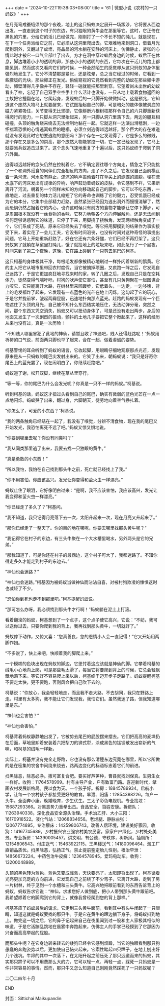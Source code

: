 +++
date = '2024-10-22T19:38:03+08:00'
title = '61 | 微型小说《农村的一只蚂蚁》'
+++

在月亮弯成蚕蛾须的那个夜晚，地上的这只蚂蚁决定展开一场跋涉，它将要从西边出发，一直走到这个村子的东边，有只独眼的黄牛会在那里等它。这时，它正倚在黑色的穴里，分给它的活儿已经做完，刚刚打了一个不长不短的盹儿。就是现在，在下一个任务派给它之前，它必须从这洞里爬出去。它艰难地来到洞口，借着月光爬到洞外，又翻过了蚁垤，亮晶晶的河水躺在安静的河床上，仿佛静止，紧张的心情此时才被它一口气全部吐了出去。方才在洞中穿过蚁后身边的时候，蚁后正在休息，脚边堆着小小的透明的卵，那些小小的透明的东西，它每次在干活儿的路上都能见到，然而这次又看向它们的时候，一种全然陌生的感觉却从这只蚂蚁的身体里强烈地发生了。它分不清楚那是紧张，还是眩晕，总之当它经过的时候，它看到一些朦胧的光块，那些卵正在发光。偷偷窥视的它竟然看到完整的幼蚁在那些卵中游动，卵壁薄得几乎像并不存在，轻轻一碰就能把那里刺穿。它望着尚未出世的幼蚁看出了神，忘记了自己双手空空手上什么活计也没有，一只从地上载着食物返回的工蚁把它撞翻在地，它爬起身，发现蚁后的一只脚开始微微抖动，这是预兆，它知道这个庞然大物马上就要醒来，它试图抬起自己的脚，可是暗处的肢体像被洞底的磁力紧紧吸住，关节变得无比坚硬，它像掰断六根树枝那样令自己的六只脚重新获得爬行的能力，一只脚从洞穴里抬起来，另一只脚从洞穴里落下去，两边的腿互相碰撞，头顶的触角绕来绕去无法控制地黏在一起。它就这样一边演出滑稽剧，一边怀揣着恐惧的心情逃离蚁后的睡榻，必须立刻逃得越远越好，那个巨大的存在难道就没有发现此时它想要逃跑的意图吗？那个存在一定发现得了，它是多么的微贱，那个存在又是多么的崇高，那个庞然大物能掌控一切，它一定已经发现了，它马上就要派兵蚁追击过来了。这个念头飞速地重复了十遍以后，这只蚂蚁终于爬到了洞穴外面。

逃得越远越好的念头仍然在控制着它，它不确定要往哪个方向走，情急之下只能挑了一个和洞外觅食的同伴们完全相反的方向，走了不久之后，它发现自己面前横亘着一条河流，河水没有静止，淙淙的响声振动着叮在草尖上的蝴蝶的翅膀。埋在流水底下的河床发出有规律的异响，响声鼓动着蚂蚁的皮肤，令它感到不祥，它果断离开了河流，朝着另一个同样未知的方向移动起自己的脚步。它可以不吃东西，一直地走，过去重复的体力活儿缩短了它的寿命也训练了它的毅力，忍受饥饿已经成为它的本分，它集中全部精力赶路，虽然紧张已经因为逃出洞外而慢慢消解了，然而恐惧仍然占据着它的内心，也许这时候只有前方的食物才能够让它停下脚步，可是周围根本就没有一丝食物的香味，它努力地朝各个方向伸展触角，还是无法闻到任何足够诱惑到它的味道，它停了下来，用脚挠了挠触角，发现两根触角变成了一个，它们系成了死结，原来它已经失去了嗅觉。等它把用脚摸到的结果作为事实接受下来，着实花了一会儿工夫，它没有时间沮丧，也没有时间对这种奇怪的事提出问题，它马上开始重新赶路了，好在它还有六条好腿，它们已经不再打架了。这只蚂蚁累了就躺在草窠里打盹儿，饿了就捡地上的垃圾来吃，如此急行了一个昼夜，时间来到了第二个夜晚，这晚，它在路上碰到了一只剪去尾巴的柯基。

这只柯基的身体极其干净，每根毛发都像被精心地刷过一样扑闪着崭新的鹅黄。它的主人把它从城市里带回农村度假，当它被摘掉项圈，又疯跑一阵之后，它发现自己迷路了，于是它更加疯狂地寻找来时的家，转了几圈之后，发现自己只是在空耗体力，徒然变得气喘吁吁。村狗的吠声使它害怕，甚至有几只黄狗聚在一起图谋合力咬它，它只能离开大路，在树林里来回踱步，它低着头，一边走，一边哆嗦，背上的毛发都炸了起来。它发现有一点蓝色的光芒在地上闪烁，这勾起了它的玩心，于是它并拢前掌，皱起两瓣屁股，迅速地扑向那点蓝光。赶路的蚂蚁发现有一个巨物遮住了头顶的月光，自己被不知什么东西结实地压住，无法动弹分毫，突然之间，那个东西又凭空消失，蚂蚁又可以扭动身体了，可是还没有走出两步，身后的地面又发生了一次剧烈的振动，颤抖的土地几乎要把它整个掀起来了，这样的经历从来也没有过，真是一次历险！

“不知贱人哪里冒犯了此地的神仙，请暂且收了神通吧，贱人还得赶路呢！”蚂蚁用祈祷的口气说，前面两只脚也举了起来，合在一起，做着虔诚的姿势。

柯基警惕的耳朵听到了蚂蚁的语言，它收起脚，用眼睛仔细地观察那点光芒，发现原来是从一只蚂蚁的尾巴尖发射出来的。它笑了出来，朝蚂蚁说：“我只是好奇你尾巴上的蓝光罢了，现在闹明白了，你继续赶路吧。”

蚂蚁道了谢，松开双脚，继续在草丛里穿行。

“等一等，你的尾巴为什么会发光呢？你真是一只不一样的蚂蚁。”柯基说。

听到柯基的话，蚂蚁这才扭过头看到自己的尾巴，确实有微弱的蓝色光芒在一点一点地闪烁。蚂蚁哭了出来，翻过身，六脚朝天，徒劳地向着空气挣扎着。

“你怎么了，可爱的小东西？”柯基说。

“我的两条触角已经结在一起了，我没有了嗅觉，分辨不清食物，现在我的尾巴又开始发光，我恐怕离死不远了吧。”蚂蚁又惊又惧地说。

“你要到哪里去呢？你没有同类吗？”

“我从同类那里逃了出来，我要去找一只独眼的黄牛。”

“真是勇敢的小东西！”

“所以我怕，我怕在自己找到那头牛之前，死亡就已经找上了我。”

“你不用害怕，你应该高兴。发光让你变得和萤火虫一样漂亮。”

蚂蚁止住了眼泪，它好像明白过来：“是啊，我不应该害怕，我应该高兴，发光让我变得和萤火虫一样漂亮。”

“你已经走了多久了？”柯基问。

“我不知道，我只记得月亮落下去一次，太阳升起来一次，现在月亮又升起来了。”

“那你已经走了一整天了。你的目的地在哪呢，你要去哪里找那头黄牛呢？”

“我记得它在村子的东边，有三头牛聚在一个大水槽里喝水，另外两头是它的兄弟。”

“那我知道了，可是你还在村子的最西边，这个村子可大了，我都迷路了。不知你得走多久才能走到村子的东边去。”

“神仙也会迷路？”

“神仙也会迷路。”柯基因为被蚂蚁当做神仙而沾沾自喜，对被村狗欺凌的悚惧这时也减轻了不少。

“恐怕你到死也走不到那里吧。”柯基提醒蚂蚁说。

“那可怎么办呀，我必须找到那头牛才行啊！”蚂蚁躺在泥土上打滚。

看着翻滚的蚂蚁，柯基想到了一个点子，这个点子使它高兴，它说：“不妨，我可以送你过去，只要你爬到我的背上，我再找到那头黄牛，一切就好了。”

蚂蚁停下动作，又惊又喜：“您真善良，您的恩情小人会一直记得！”它又开始用两脚作揖。

“不多说了，快上来吧，快顺着我的脚爬上来。”

一个模糊的色块出现在蚂蚁的脚边，它思忖着这应该就是神仙的脚。它攀着柯基的绒毛小心地向上爬，可是那些毛太滑了，每当它将要爬到背上的时候，它总会轻飘飘地落下来。等它好不容易爬上来以后，柯基终于迈开步子走路了。蚂蚁提醒柯基不要走太快，更不要跑，否则风会把自己吹下去的。

柯基说：“你放心，我会轻轻地走，而且我不走大路，不去胡同，我只在野路上走。村里有太多狗，我不能让它们发现我，我怕它们。虽然我迷了路，但我知道哪里是东。”

“神仙也会害怕？”

“神仙也会害怕。”

柯基背着蚂蚁静静地出发了，它被剪去尾巴的屁股摆来摆去。它们把高高的麦垛扔在后面，草地里卸着安装着六把犁刀的铧式犁，涂成黑色的锰钢散发出崭新的气味，和柯基的绒毛一样新。

实际上，柯基并没有完全走野路，它也没有那么清楚东边究竟在哪里，所以它所做的是在密集的农舍中间绕来绕去，路两边变化的标语标志着它们的前进。

扫黑除恶，除恶必净。撒可富复合肥。要买好芦笋种，曹县就找刘保真。生男生女一样好。收狗：11764578999。村有主导产业，户有致富门路。喜迎新时代，擘画农村发展新格局。民以食为天。一个孩子好。拆房：18845789934。启航小学，让每一个农村孩子都接受更好的教育。早泄、阳痿：12854388226。每户一头牛。全面奔小康。晚婚晚育，少生优生。三太子彩色电视机。专业找坟：15687293366。对黑恶势力重拳出击。食品安全，百姓安康。拆房队：11263940338。深化食品安全源头治理。手术治乙肝、大小三阳：16170918522。液化气站：12068834656。老烂腿、静脉曲张：12067774895。专治尿床：14259806743。改善人居环境，建设美好家园。收狗：14167745689。乡村振兴农业强农村美农民富。家家户户绿化，乡村处处美景。专业拆房：14390005457。讲文明，有公德，守秩序，树新风。抽厕所：12154806543。付庄送气：15463922115。王黑楼送气：14180096464。淘工厂直销品质优。扫黑除恶，弘扬正气。禁止提前鉴定胎儿性别。根治早泄：14856673224。中药包治牛皮癣：12364578945。爱玛电动车。收狗：13200048989。

头顶的黑色转为蓝色，蓝色又变成浅蓝，天快要亮了，太阳即将出现了。柯基循着光亮更加充足的方向前进，它发现自己之前绕了不少弯子，它离开大路，走到了另一片树林，终于见到一个水槽和三头黄牛。它高兴地把眼前看到的东西告诉背上的蚂蚁，蚂蚁告求它说：“神仙，求求您好人做到底，把小人带到那头黄牛跟前吧。我希望顺着它的脚爬到它的背上，就像我曾经爬到您的背上那样。”

柯基答应了蚂蚁最后的请求，它走到三头黄牛面前，看到其中有头牛闭起了一只眼睛，知道这就是蚂蚁要找的那只牛。于是它在黄牛的蹄边躺下身子，将蚂蚁抖到地上。做完这一切之后，它的鼻子记起来自己在夜里闻到过一股和主人家极其相似的味道，于是它活蹦乱跳地在晨雾中奔跑起来，仿佛主人的手掌已经摸到了它那因为兴奋而高高举起的屁股。

而那头牛呢？在它身边转来转去的矮狗已经令它感到烦躁，当它的独眼看到那只狗愚蠢的奔跑姿势以后，更加使自己恼火起来，它索性踏起四只蹄子，在地上刨出好几个浅坑。牛蹄的其中一次落下，在太阳升起之前压死了那只远道而来的蚂蚁，其实那只蹄子可以不用费那么大的力，它可以轻一点、再轻一点，踩死一只蚂蚁是一件非常容易的事情。然而，那只牛又怎么知道自己刚刚竟然踩死了一只蚂蚁呢？

二〇二四年十月

END

封面：Sittichai Maikupandin



